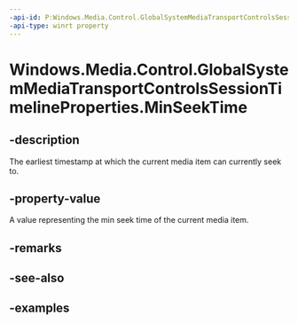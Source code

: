 ```yaml
---
-api-id: P:Windows.Media.Control.GlobalSystemMediaTransportControlsSessionTimelineProperties.MinSeekTime
-api-type: winrt property
---
```


<!-- Property syntax.
public TimeSpan MinSeekTime { get; }
-->

# Windows.Media.Control.GlobalSystemMediaTransportControlsSessionTimelineProperties.MinSeekTime

## -description
The earliest timestamp at which the current media item can currently seek to.

## -property-value
A value representing the min seek time of the current media item.

## -remarks

## -see-also

## -examples

